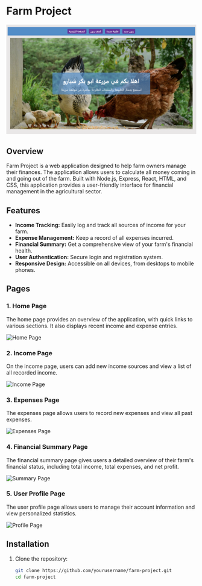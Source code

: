 # Farm Project

![Farm Image](public/screencapture-localhost-3000-2024-05-24-14_20_49.png)

## Overview

Farm Project is a web application designed to help farm owners manage their finances. The application allows users to calculate all money coming in and going out of the farm. Built with Node.js, Express, React, HTML, and CSS, this application provides a user-friendly interface for financial management in the agricultural sector.

## Features

- **Income Tracking:** Easily log and track all sources of income for your farm.
- **Expense Management:** Keep a record of all expenses incurred.
- **Financial Summary:** Get a comprehensive view of your farm's financial health.
- **User Authentication:** Secure login and registration system.
- **Responsive Design:** Accessible on all devices, from desktops to mobile phones.

## Pages

### 1. Home Page

The home page provides an overview of the application, with quick links to various sections. It also displays recent income and expense entries.

![Home Page](https://example.com/path/to/your/image.jpg)  <!-- Replace with actual image link -->

### 2. Income Page

On the income page, users can add new income sources and view a list of all recorded income.

![Income Page](https://example.com/path/to/your/image.jpg)  <!-- Replace with actual image link -->

### 3. Expenses Page

The expenses page allows users to record new expenses and view all past expenses.

![Expenses Page](https://example.com/path/to/your/image.jpg)  <!-- Replace with actual image link -->

### 4. Financial Summary Page

The financial summary page gives users a detailed overview of their farm's financial status, including total income, total expenses, and net profit.

![Summary Page](https://example.com/path/to/your/image.jpg)  <!-- Replace with actual image link -->

### 5. User Profile Page

The user profile page allows users to manage their account information and view personalized statistics.

![Profile Page](https://example.com/path/to/your/image.jpg)  <!-- Replace with actual image link -->

## Installation

1. Clone the repository:
   ```bash
   git clone https://github.com/yourusername/farm-project.git
   cd farm-project
